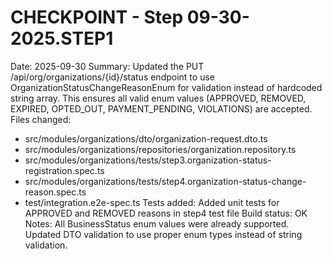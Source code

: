 # CHECKPOINT - Step 09-30-2025.STEP1
Date: 2025-09-30
Summary: Updated the PUT /api/org/organizations/{id}/status endpoint to use OrganizationStatusChangeReasonEnum for validation instead of hardcoded string array. This ensures all valid enum values (APPROVED, REMOVED, EXPIRED, OPTED_OUT, PAYMENT_PENDING, VIOLATIONS) are accepted.
Files changed:
- src/modules/organizations/dto/organization-request.dto.ts
- src/modules/organizations/repositories/organization.repository.ts
- src/modules/organizations/tests/step3.organization-status-registration.spec.ts
- src/modules/organizations/tests/step4.organization-status-change-reason.spec.ts
- test/integration.e2e-spec.ts
Tests added: Added unit tests for APPROVED and REMOVED reasons in step4 test file
Build status: OK
Notes: All BusinessStatus enum values were already supported. Updated DTO validation to use proper enum types instead of string validation.